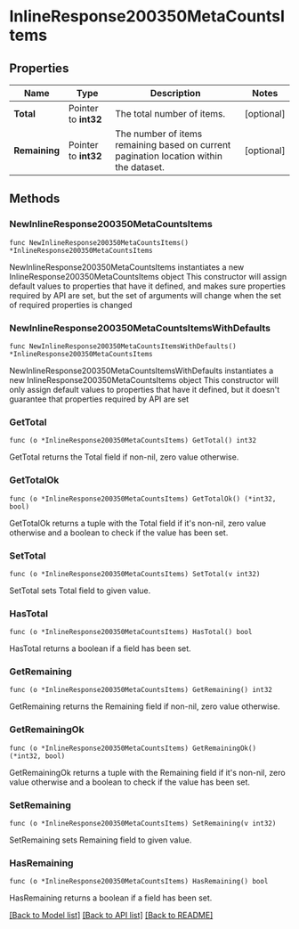 # InlineResponse200350MetaCountsItems

## Properties

Name | Type | Description | Notes
------------ | ------------- | ------------- | -------------
**Total** | Pointer to **int32** | The total number of items. | [optional] 
**Remaining** | Pointer to **int32** | The number of items remaining based on current pagination location within the dataset. | [optional] 

## Methods

### NewInlineResponse200350MetaCountsItems

`func NewInlineResponse200350MetaCountsItems() *InlineResponse200350MetaCountsItems`

NewInlineResponse200350MetaCountsItems instantiates a new InlineResponse200350MetaCountsItems object
This constructor will assign default values to properties that have it defined,
and makes sure properties required by API are set, but the set of arguments
will change when the set of required properties is changed

### NewInlineResponse200350MetaCountsItemsWithDefaults

`func NewInlineResponse200350MetaCountsItemsWithDefaults() *InlineResponse200350MetaCountsItems`

NewInlineResponse200350MetaCountsItemsWithDefaults instantiates a new InlineResponse200350MetaCountsItems object
This constructor will only assign default values to properties that have it defined,
but it doesn't guarantee that properties required by API are set

### GetTotal

`func (o *InlineResponse200350MetaCountsItems) GetTotal() int32`

GetTotal returns the Total field if non-nil, zero value otherwise.

### GetTotalOk

`func (o *InlineResponse200350MetaCountsItems) GetTotalOk() (*int32, bool)`

GetTotalOk returns a tuple with the Total field if it's non-nil, zero value otherwise
and a boolean to check if the value has been set.

### SetTotal

`func (o *InlineResponse200350MetaCountsItems) SetTotal(v int32)`

SetTotal sets Total field to given value.

### HasTotal

`func (o *InlineResponse200350MetaCountsItems) HasTotal() bool`

HasTotal returns a boolean if a field has been set.

### GetRemaining

`func (o *InlineResponse200350MetaCountsItems) GetRemaining() int32`

GetRemaining returns the Remaining field if non-nil, zero value otherwise.

### GetRemainingOk

`func (o *InlineResponse200350MetaCountsItems) GetRemainingOk() (*int32, bool)`

GetRemainingOk returns a tuple with the Remaining field if it's non-nil, zero value otherwise
and a boolean to check if the value has been set.

### SetRemaining

`func (o *InlineResponse200350MetaCountsItems) SetRemaining(v int32)`

SetRemaining sets Remaining field to given value.

### HasRemaining

`func (o *InlineResponse200350MetaCountsItems) HasRemaining() bool`

HasRemaining returns a boolean if a field has been set.


[[Back to Model list]](../README.md#documentation-for-models) [[Back to API list]](../README.md#documentation-for-api-endpoints) [[Back to README]](../README.md)


